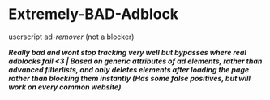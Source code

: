 # Extremely-BAD-Adblock
userscript ad-*remover* (not a blocker)

***Really bad and wont stop tracking very well but bypasses where real adblocks fail <3 | Based on generic attributes of ad elements, rather than advanced filterlists, and only deletes elements after loading the page rather than blocking them instantly (Has some false positives, but will work on every common website)***
